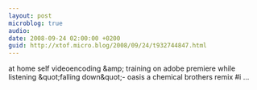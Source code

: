 ```yaml
---
layout: post
microblog: true
audio: 
date: 2008-09-24 02:00:00 +0200
guid: http://xtof.micro.blog/2008/09/24/t932744847.html
---
```

at home self videoencoding &amp;amp; training on adobe premiere while listening &amp;quot;falling down&amp;quot;- oasis a chemical brothers remix #i ...
